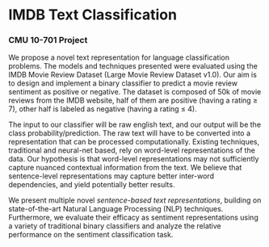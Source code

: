 # IMDB Text Classification

### CMU 10-701 Project

We propose a novel text representation for language classification problems. The models and techniques presented were evaluated using the IMDB Movie Review Dataset (Large Movie Review Dataset v1.0). Our aim is to design and implement a binary classifier to predict a movie review sentiment as positive or negative. The dataset is composed of 50k of movie reviews from the IMDB website, half of them are positive (having a rating ≥ 7), other half is labeled as negative (having a rating ≤ 4).

The input to our classifier will be raw english text, and our output will be the class probability/prediction. The raw text will have to be converted into a representation that can be processed computationally. Existing techniques, traditional and neural-net based, rely on word-level representations of the data. Our hypothesis is that word-level representations may not sufficiently capture nuanced contextual information from the text. We believe that sentence-level representations may capture better inter-word dependencies, and yield potentially better results.

We present multiple novel *sentence-based text representations*, building on state-of-the-art Natural Language Processing (NLP) techniques. Furthermore, we evaluate their efficacy as sentiment representations using a variety of traditional binary classifiers and analyze the relative performance on the sentiment classification task.


